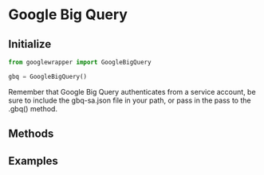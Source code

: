 # Google Big Query
## Initialize 
```py
from googlewrapper import GoogleBigQuery

gbq = GoogleBigQuery()
```
Remember that Google Big Query authenticates from a service account, be sure to include the gbq-sa.json file in your path, or pass in the pass to the .gbq() method.
## Methods
## Examples 